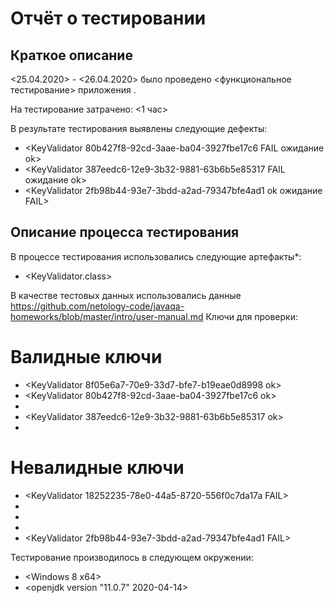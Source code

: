 # Отчёт о тестировании <KeyValidator>

## Краткое описание

<25.04.2020> - <26.04.2020> было проведено <функциональное тестирование> приложения <KeyValidator>.

На тестирование затрачено: <1 час>

В результате тестирования выявлены следующие дефекты:
* <KeyValidator 80b427f8-92cd-3aae-ba04-3927fbe17c6 FAIL ожидание ok>
* <KeyValidator 387eedc6-12e9-3b32-9881-63b6b5e85317 FAIL ожидание ok>
* <KeyValidator 2fb98b44-93e7-3bdd-a2ad-79347bfe4ad1 ok ожидание FAIL>

## Описание процесса тестирования

В процессе тестирования использовались следующие артефакты*:
* <KeyValidator.class>

В качестве тестовых данных использовались данные <https://github.com/netology-code/javaqa-homeworks/blob/master/intro/user-manual.md> Ключи для проверки:
# Валидные ключи
* <KeyValidator 8f05e6a7-70e9-33d7-bfe7-b19eae0d8998 ok>
* <KeyValidator 80b427f8-92cd-3aae-ba04-3927fbe17c6 ok>
* <KeyValidator b295bc63-9f03-3b4b-af80-969b39f8c262 ok>
* <KeyValidator 387eedc6-12e9-3b32-9881-63b6b5e85317 ok>
* <KeyValidator c19a8cf9-5c3a-37c5-b7f3-d16d38a0c180 ok>

# Невалидные ключи
* <KeyValidator 18252235-78e0-44a5-8720-556f0c7da17a FAIL>
* <KeyValidator e66075b6-ddad-445e-baf6-161b3289522b FAIL>
* <KeyValidator b6d53250-f07e-4352-a293-6102ddf7f1ca FAIL>
* <KeyValidator c2bc778a-1cb9-46c6-b435-0489649d2a42 FAIL>
* <KeyValidator 2fb98b44-93e7-3bdd-a2ad-79347bfe4ad1 FAIL>


Тестирование производилось в следующем окружении:
* <Windows 8 x64>
* <openjdk version "11.0.7" 2020-04-14>